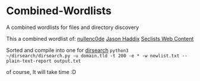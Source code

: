 # Combined-Wordlists
A combined wordlists for files and directory discovery

This a combined wordlist of:
[nullenc0de](https://gist.githubusercontent.com/nullenc0de/96fb9e934fc16415fbda2f83f08b28e7/raw/146f367110973250785ced348455dc5173842ee4/content_discovery_nullenc0de.txt)
[Jason Haddix](https://gist.githubusercontent.com/jhaddix/b80ea67d85c13206125806f0828f4d10/raw/c81a34fe84731430741e0463eb6076129c20c4c0/content_discovery_all.txt)
[Seclists Web Content](https://github.com/danielmiessler/SecLists/tree/master/Discovery/Web-Content)

Sorted and compile into one for [dirsearch](https://github.com/maurosoria/dirsearch)
`python3 ~/dirsearch/dirsearch.py -u domain.tld -t 200 -e * -w newlist.txt --plain-text-report output.txt`

of course, It will take time :D
